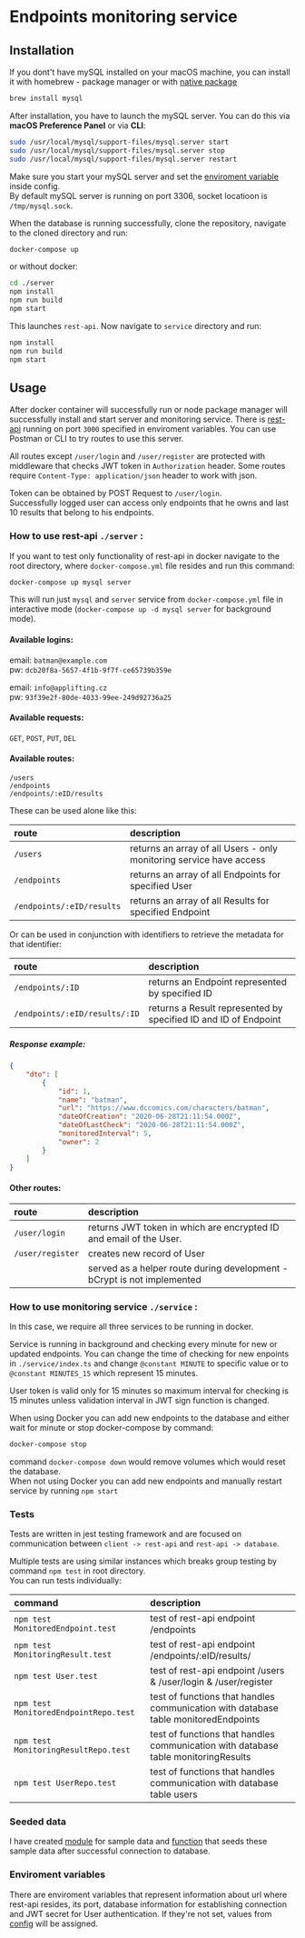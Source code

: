 # Endpoints monitoring service

## Installation

If you dont't have mySQL installed on your macOS machine, you can install it with homebrew - package manager or with [native package](https://dev.mysql.com/doc/mysql-osx-excerpt/5.7/en/osx-installation-pkg.html)

```bash
brew install mysql
```

After installation, you have to launch the mySQL server. You can do this via **macOS Preference Panel** or via **CLI**:

```bash
sudo /usr/local/mysql/support-files/mysql.server start
sudo /usr/local/mysql/support-files/mysql.server stop
sudo /usr/local/mysql/support-files/mysql.server restart
```

Make sure you start your mySQL server and set the [enviroment variable](#Enviroment-variables) inside config.\
By default mySQL server is running on port 3306, socket locatioon is `/tmp/mysql.sock`.

When the database is running successfully, clone the repository, navigate to the cloned directory and run:

```bash
docker-compose up
```

or without docker:

```bash
cd ./server
npm install
npm run build
npm start
```

This launches `rest-api`. Now navigate to `service` directory and run:

```bash
npm install
npm run build
npm start
```

## Usage

After docker container will successfully run or node package manager will successfully install and start server and monitoring service.
There is [rest-api](http://localhost:3000) running on port `3000` specified in enviroment variables. You can use Postman or CLI to try routes to use this server.

All routes except `/user/login` and `/user/register` are protected with middleware that checks JWT token in `Authorization` header. Some routes require `Content-Type: application/json` header to work with json.

Token can be obtained by POST Request to `/user/login`.\
Successfully logged user can access only endpoints that he owns and last 10 results that belong to his endpoints.

### How to use rest-api `./server` :

If you want to test only functionality of rest-api in docker navigate to the root directory, where `docker-compose.yml` file resides and run this command:

```bash
docker-compose up mysql server
```

This will run just `mysql` and `server` service from `docker-compose.yml` file in interactive mode (`docker-compose up -d mysql server` for background mode).

#### Available logins:

email: `batman@example.com`\
pw: `dcb20f8a-5657-4f1b-9f7f-ce65739b359e`

email: `info@applifting.cz`\
pw: `93f39e2f-80de-4033-99ee-249d92736a25`

#### Available requests:

`GET`, `POST`, `PUT`, `DEL`

#### Available routes:

`/users`\
`/endpoints`\
`/endpoints/:eID/results`

These can be used alone like this:

| route                     | description                                                         |
| :------------------------ | :------------------------------------------------------------------ |
| `/users`                  | returns an array of all Users - only monitoring service have access |
| `/endpoints`              | returns an array of all Endpoints for specified User                |
| `/endpoints/:eID/results` | returns an array of all Results for specified Endpoint              |

Or can be used in conjunction with identifiers to retrieve the metadata for that identifier:

| route                         | description                                                     |
| :---------------------------- | :-------------------------------------------------------------- |
| `/endpoints/:ID`              | returns an Endpoint represented by specified ID                 |
| `/endpoints/:eID/results/:ID` | returns a Result represented by specified ID and ID of Endpoint |

##### Response example:

```json
{
    "dto": [
        {
            "id": 1,
            "name": "batman",
            "url": "https://www.dccomics.com/characters/batman",
            "dateOfCreation": "2020-06-28T21:11:54.000Z",
            "dateOfLastCheck": "2020-06-28T21:11:54.000Z",
            "monitoredInterval": 5,
            "owner": 2
        }
    ]
}
```

#### Other routes:

| route            | description                                                             |
| :--------------- | :---------------------------------------------------------------------- |
| `/user/login`    | returns JWT token in which are encrypted ID and email of the User.      |
| `/user/register` | creates new record of User                                              |
|                  | served as a helper route during development - bCrypt is not implemented |

### How to use monitoring service `./service` :

In this case, we require all three services to be running in docker.

Service is running in background and checking every minute for new or updated endpoints. You can change the time of checking for new enpoints in `./service/index.ts` and change `@constant MINUTE` to specific value or to `@constant MINUTES_15` which represent 15 minutes.

User token is valid only for 15 minutes so maximum interval for checking is 15 minutes unless validation interval in JWT sign function is changed.

When using Docker you can add new endpoints to the database and either wait for minute or stop docker-compose by command:

```bash
docker-compose stop
```

command `docker-compose down` would remove volumes which would reset the database.\
When not using Docker you can add new endpoints and manually restart service by running `npm start`

### Tests

Tests are written in jest testing framework and are focused on communication between `client -> rest-api` and `rest-api -> database`.

Multiple tests are using similar instances which breaks group testing by command `npm test` in root directory.\
You can run tests individually:

| command                               | description                                                                         |
| :------------------------------------ | :---------------------------------------------------------------------------------- |
| `npm test MonitoredEndpoint.test`     | test of rest-api endpoint /endpoints                                                |
| `npm test MonitoringResult.test`      | test of rest-api endpoint /endpoints/:eID/results/                                  |
| `npm test User.test`                  | test of rest-api endpoint /users & /user/login & /user/register                     |
| `npm test MonitoredEndpointRepo.test` | test of functions that handles communication with database table monitoredEndpoints |
| `npm test MonitoringResultRepo.test`  | test of functions that handles communication with database table monitoringResults  |
| `npm test UserRepo.test`              | test of functions that handles communication with database table users              |

### Seeded data

I have created [module](server/src/db/sampleData.ts) for sample data and [function](server/src/db/repos/mysql/seed.ts) that seeds these sample data after successful connection to database.

### Enviroment variables

There are enviroment variables that represent information about url where rest-api resides, its port, database information for establishing connection and JWT secret for User authentication.
If they're not set, values from [config](server/src/config.ts) will be assigned.
